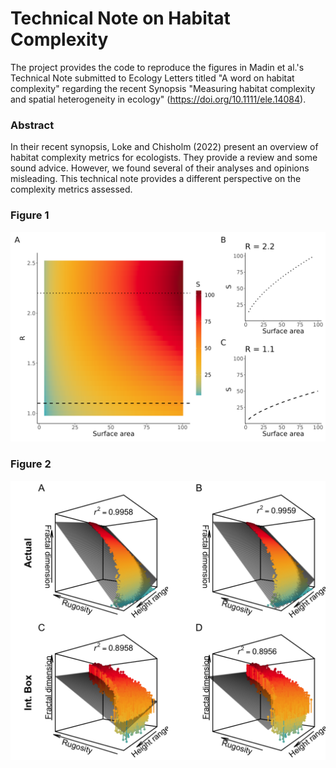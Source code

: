 # Technical Note on Habitat Complexity

The project provides the code to reproduce the figures in Madin et al.'s Technical Note submitted to Ecology Letters titled "A word on habitat complexity" regarding the recent Synopsis "Measuring habitat complexity and spatial heterogeneity in ecology" (https://doi.org/10.1111/ele.14084).

### Abstract

In their recent synopsis, Loke and Chisholm (2022) present an overview of habitat complexity metrics for ecologists. They provide a review and some sound advice. However, we found several of their analyses and opinions misleading. This technical note provides a different perspective on the complexity metrics assessed.

### Figure 1

![](output/figure1_Ra_richness_fixedD.png)

### Figure 2

![](output/figure2.png)

